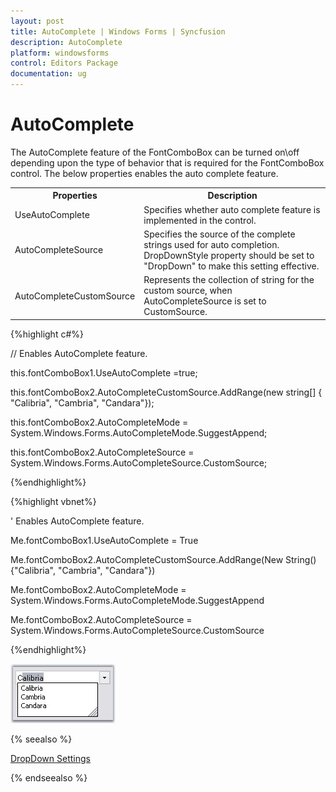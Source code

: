```yaml
---
layout: post
title: AutoComplete | Windows Forms | Syncfusion
description: AutoComplete
platform: windowsforms
control: Editors Package
documentation: ug
---
```


# AutoComplete

The AutoComplete feature of the FontComboBox can be turned on\off depending upon the type of behavior that is required for the FontComboBox control. The below properties enables the auto complete feature.


<table>
<tr>
<th>
Properties</th><th>
Description</th></tr>
<tr>
<td>
UseAutoComplete</td><td>
Specifies whether auto complete feature is implemented in the control.</td></tr>
<tr>
<td>
AutoCompleteSource</td><td>
Specifies the source of the complete strings used for auto completion. DropDownStyle property should be set to "DropDown" to make this setting effective. </td></tr>
<tr>
<td>
AutoCompleteCustomSource</td><td>
Represents the collection of string for the custom source, when AutoCompleteSource is set to CustomSource.</td></tr>
</table>


{%highlight c#%}



// Enables AutoComplete feature.

this.fontComboBox1.UseAutoComplete =true;

this.fontComboBox2.AutoCompleteCustomSource.AddRange(new string[] { "Calibria", "Cambria", "Candara"});

this.fontComboBox2.AutoCompleteMode = System.Windows.Forms.AutoCompleteMode.SuggestAppend;

this.fontComboBox2.AutoCompleteSource = System.Windows.Forms.AutoCompleteSource.CustomSource;

{%endhighlight%}

{%highlight vbnet%}

' Enables AutoComplete feature.

Me.fontComboBox1.UseAutoComplete = True

Me.fontComboBox2.AutoCompleteCustomSource.AddRange(New String() {"Calibria", "Cambria", "Candara"}) 

Me.fontComboBox2.AutoCompleteMode = System.Windows.Forms.AutoCompleteMode.SuggestAppend

Me.fontComboBox2.AutoCompleteSource = System.Windows.Forms.AutoCompleteSource.CustomSource

{%endhighlight%}

![](Overview_images/Overview_img585.jpeg)


{% seealso %}

[DropDown Settings](/windowsforms/fontcombobox/dropdownsettings/)

{% endseealso %}